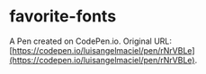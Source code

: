 # favorite-fonts

A Pen created on CodePen.io. Original URL: [https://codepen.io/luisangelmaciel/pen/rNrVBLe](https://codepen.io/luisangelmaciel/pen/rNrVBLe).

